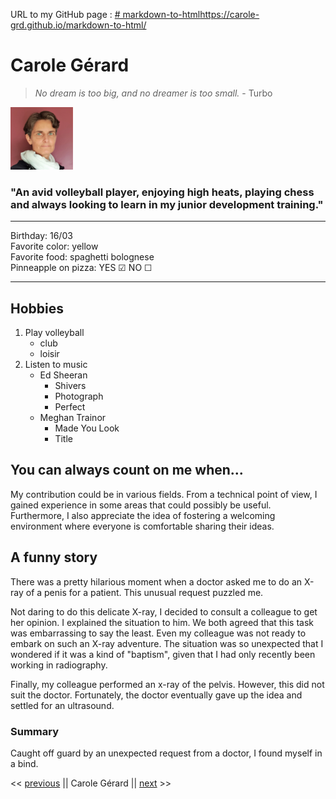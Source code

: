 URL to my GitHub page :
[# markdown-to-html](https://carole-grd.github.io/markdown-to-html/)https://carole-grd.github.io/markdown-to-html/

# Carole Gérard

> *No dream is too big, and no dreamer is too small.*  - Turbo


<picture>
    <img alt="A professional photo of Carole Gérard" src="./photo_carole.jpg" height="100px">
</picture>


### "An avid volleyball player, enjoying high heats, playing chess and always looking to learn in my junior development training."

---

Birthday: 16/03\
Favorite color: yellow\
Favorite food: spaghetti bolognese\
Pinneapple on pizza: YES &#9745; NO &#9744; 

---


## Hobbies
1. Play volleyball
    - club
    - loisir
1. Listen to music
    - Ed Sheeran
        * Shivers
        * Photograph
        * Perfect
    - Meghan Trainor
        * Made You Look
        * Title



## You can always count on me when... 
My contribution could be in various fields. From a technical point of view, I gained experience in some areas that could possibly be useful. Furthermore, I also appreciate the idea of ​​fostering a welcoming environment where everyone is comfortable sharing their ideas.


## A funny story 
There was a pretty hilarious moment when a doctor asked me to do an X-ray of a penis for a patient. This unusual request puzzled me.

Not daring to do this delicate X-ray, I decided to consult a colleague to get her opinion. I explained the situation to him. We both agreed that this task was embarrassing to say the least. Even my colleague was not ready to embark on such an X-ray adventure. The situation was so unexpected that I wondered if it was a kind of "baptism", given that I had only recently been working in radiography.

Finally, my colleague performed an x-ray of the pelvis. However, this did not suit the doctor. Fortunately, the doctor eventually gave up the idea and settled for an ultrasound.

### Summary
Caught off guard by an unexpected request from a doctor, I found myself in a bind.



<< [previous](https://github.com/Sheyleen/markdown-challenge) || Carole Gérard || [next](https://github.com/tomboszko/markdown-challenge.git) >>


